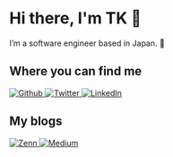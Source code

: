 <h1>Hi there, I'm TK 👋</h1>

<p>I’m a software engineer based in Japan. 🍣</p>

<h2>Where you can find me</h2>
<p>
  <a href="https://github.com/takuyakikuchi" target="_blank">
    <img alt="Github" src="https://img.shields.io/badge/GitHub-%2312100E.svg?&style=for-the-badge&logo=Github&logoColor=white" />
  </a> 
  <a href="https://twitter.com/_takuyakikuchi" target="_blank">
    <img alt="Twitter" src="https://img.shields.io/badge/twitter-%231DA1F2.svg?&style=for-the-badge&logo=twitter&logoColor=white" />
  </a> 
  <a href="https://www.linkedin.com/in/takuya-kikuchi" target="_blank">
    <img alt="LinkedIn" src="https://img.shields.io/badge/linkedin-%230077B5.svg?&style=for-the-badge&logo=linkedin&logoColor=white" />
  </a>
</p>

<h2>My blogs</h2>
<p>
  <a href="https://zenn.dev/takuyakikuchi" target="_blank">
    <img alt="Zenn" src="https://img.shields.io/badge/Zenn-3EA8FF.svg?&style=for-the-badge&logo=Zenn&logoColor=white" />
  </a>
  <a href="https://medium.com/@_takuyakikuchi" target="_blank">
    <img alt="Medium" src="https://img.shields.io/badge/medium-%2312100E.svg?&style=for-the-badge&logo=medium&logoColor=white" />
  </a>
</p>

